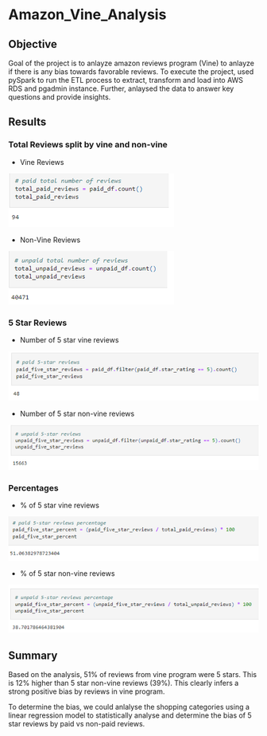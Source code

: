 # Amazon_Vine_Analysis

## Objective

  Goal of the project is to anlayze amazon reviews program (Vine) to anlayze if there is any bias towards favorable reviews. 
  To execute the project, used pySpark to run the ETL process to extract, transform and load into AWS RDS and pgadmin instance. Further, anlaysed the data to answer key questions and provide insights.
  
## Results

### Total Reviews split by vine and non-vine

* Vine Reviews

![](https://github.com/SuniAnalytics/Amazon_Vine_Analysis/blob/main/Resources/1.%20Paid.png)

* Non-Vine Reviews

![](https://github.com/SuniAnalytics/Amazon_Vine_Analysis/blob/main/Resources/3.%20Unpaid%20Reviews.png)

### 5 Star Reviews

* Number of 5 star vine reviews

![](https://github.com/SuniAnalytics/Amazon_Vine_Analysis/blob/main/Resources/2.%205%20Star%20Review.png)

* Number of 5 star non-vine reviews

![](https://github.com/SuniAnalytics/Amazon_Vine_Analysis/blob/main/Resources/6.%20Unpaid%205Star.png)

### Percentages

* % of 5 star vine reviews

![](https://github.com/SuniAnalytics/Amazon_Vine_Analysis/blob/main/Resources/4.%205Star%20%25.png)

* % of 5 star non-vine reviews

![](https://github.com/SuniAnalytics/Amazon_Vine_Analysis/blob/main/Resources/5.%20Unpaid%20%25.png)

## Summary

Based on the analysis, 51% of reviews from vine program were 5 stars. This is 12% higher than 5 star non-vine reviews (39%). This clearly infers a strong positive bias by reviews in vine program.

To determine the bias, we could anlalyse the shopping categories using a linear regression model to statistically analyse and determine the bias of 5 star reviews by paid vs non-paid reviews.


